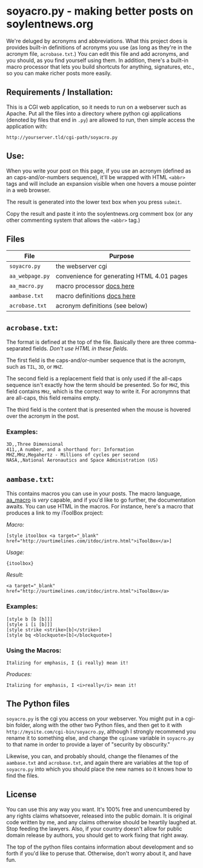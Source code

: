 # soyacro.py - making better posts on soylentnews.org

We're deluged by acronyms and abbreviations. What this project does is
provides built-in definitions of acronyms you use \(as long as they're
in the acronym file, `acrobase.txt`.\) You can edit this file and add
acronyms, and you should, as you find yourself using them. In addition,
there's a built-in macro processor that lets you build shortcuts for
anything, signatures, etc., so you can make richer posts more easily.

## Requirements / Installation:

This is a CGI web application, so it needs to run on a webserver such as
Apache. Put all the files into a directory where python cgi applications
\(denoted by files that end in `.py`\) are allowed to run, then
simple access the application with:

`http://yourserver.tld/cgi-path/soyacro.py`

## Use:

When you write your post on this page, if you use an acronym (defined as
an caps-and/or-numbers sequence), it'll be wrapped with HTML `<abbr>`
tags and will include an expansion visible when one hovers a mouse pointer
in a web browser.

The result is generated into the lower text box when you press `submit`.

Copy the result and paste it into the soylentnews.org comment box \(or
any other commenting system that allows the `<abbr>` tag.\)

## Files

File | Purpose
---- | -------
`soyacro.py` | the webserver cgi
`aa_webpage.py` | convenience for generating HTML 4.01 pages
`aa_macro.py` | macro processor [docs here](http://ourtimelines.com/aamacrodoc/general.html)
`aambase.txt` | macro definitions [docs here](http://ourtimelines.com/aamacrodoc/general.html)
`acrobase.txt` | acronym definitions \(see below\)

## `acrobase.txt`:

The format is defined at the top of the file. Basically there
are three comma-separated fields. *Don't use HTML in these
fields.*

The first field is the caps-and/or-number sequence that is the
acronym, such as `TIL`, `3D`, or `MHZ`.

The second field is a replacement field that is only used if the
all-caps sequence isn't exactly how the term should be presented.
So for `MHZ`, this field contains `MHz`, which is the correct
way to write it. For acronymns that are all-caps, this field
remains empty.

The third field is the content that is presented when the mouse
is hovered over the acronym in the post.

### Examples:

```
3D,,Three Dimensional
411,,A number, and a shorthand for: Information
MHZ,MHz,Megahertz - Millions of cycles per second
NASA,,National Aeronautics and Space Administration (US)
```

## `aambase.txt`:

This contains macros you can use in your posts. The macro language,
[aa_macro](http://ourtimelines.com/aamacrodoc/general.html) is _very_
capable, and if you'd like to go further, the documentation awaits.
You can use HTML in the macros. For instance, here's a macro that
produces a link to my iToolBox project:

_Macro:_

```
[style itoolbox <a target="_blank" href="http://ourtimelines.com/itdoc/intro.html">iToolBox</a>]
```

_Usage:_

```
{itoolbox}
```

_Result:_

```
<a target="_blank" href="http://ourtimelines.com/itdoc/intro.html">iToolBox</a>
```

### Examples:

```
[style b [b [b]]]
[style i [i [b]]]
[style strike <strike>[b]</strike>]
[style bq <blockquote>[b]</blockquote>]
```

### Using the Macros:

```
Italizing for emphasis, I {i really} mean it!
```

_Produces:_

```
Italizing for emphasis, I <i>really</i> mean it!
```

## The Python files

`soyacro.py` is the cgi you access on your webserver. You might
put in a cgi-bin folder, along with the other two Python files,
and then get to it with `http://mysite.com/cgi-bin/soyacro.py`,
although I strongly recommend you rename it to something else,
and change the `cginame` variable in `soyacro.py` to that name
in order to provide a layer of "security by obscurity."

Likewise, you can, and probably should, change the filenames
of the `aambase.txt` and `acrobase.txt`, and again there are
variables at the top of `soyacro.py` into which you should
place the new names so it knows how to find the files.

## License

You can use this any way you want. It's 100% free and unencumbered by any
rights claims whatsoever, released into the public domain. It is original
code written by me, and any claims otherwise should be heartily laughed
at. Stop feeding the lawyers. Also, if your country doesn't allow for
public domain release by authors, you should get to work fixing that
right away.

The top of the python files contains information about development
and so forth if you'd like to peruse that. Otherwise, don't worry
about it, and have fun.
